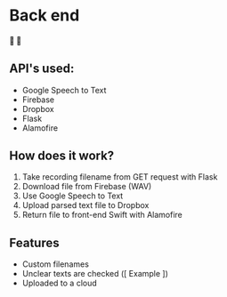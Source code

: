 # Back end 
#### :microphone: :memo:

## API's used:
- Google Speech to Text 
- Firebase
- Dropbox
- Flask
- Alamofire

## How does it work?
1. Take recording filename from GET request with Flask
2. Download file from Firebase (WAV)
3. Use Google Speech to Text
4. Upload parsed text file to Dropbox
5. Return file to front-end Swift with Alamofire

## Features
- Custom filenames 
- Unclear texts are checked ([ Example ])
- Uploaded to a cloud 
